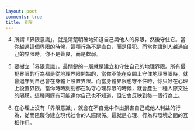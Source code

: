 ```yaml
---
layout: post
comments: true
title: 界限
---
```



4.  所謂「界限意識」，就是清楚明確地知道自己與他人的界限，然後守住它。當你越過這個界限的時候，這種行為不是直白，而是侵犯。而當你讓別人越過自己的界限時，你不是善良，而是軟弱。

5.  要樹立「界限意識」，最關鍵的一層就是建立和守住自己的地理界限。所有侵犯界限的行為都是從地理界限開始的，當你不能在空間上守住地理界限時，就會退守到自己會在身體上設置界限。而當身體界限也守不住時，你只好在心理上設置界限。當你時時刻刻都在防守心理界限的時候，就會產生一種人際交往的隔膜。這種隔膜有可能連你自己也不知道，但它會反映到每一個行為上。

10.  在心理上沒有「界限意識」，就會在不自覺中作出損害自己或他人利益的行為，從而阻礙你建立現代社會的人際關係。這就是心理、行為和環境之間的互相作用。

